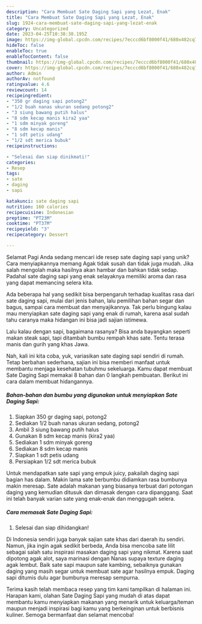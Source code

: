 ```yaml
---
description: "Cara Membuat Sate Daging Sapi yang Lezat, Enak"
title: "Cara Membuat Sate Daging Sapi yang Lezat, Enak"
slug: 1924-cara-membuat-sate-daging-sapi-yang-lezat-enak
category: Uncategorized
date: 2023-04-25T10:38:38.195Z
image: https://img-global.cpcdn.com/recipes/7ecccd6bf8000f41/680x482cq70/sate-daging-sapi-foto-resep-utama.jpg
hideToc: false
enableToc: true
enableTocContent: false
thumbnail: https://img-global.cpcdn.com/recipes/7ecccd6bf8000f41/680x482cq70/sate-daging-sapi-foto-resep-utama.jpg
cover: https://img-global.cpcdn.com/recipes/7ecccd6bf8000f41/680x482cq70/sate-daging-sapi-foto-resep-utama.jpg
author: Admin
authorAv: notfound
ratingvalue: 4.6
reviewcount: 14
recipeingredient:
- "350 gr daging sapi potong2"
- "1/2 buah nanas ukuran sedang potong2"
- "3 siung bawang putih halus"
- "8 sdm kecap manis kira2 yaa"
- "1 sdm minyak goreng"
- "8 sdm kecap manis"
- "1 sdt petis udang"
- "1/2 sdt merica bubuk"
recipeinstructions:

- "Selesai dan siap dinikmati!"
categories:
- Resep
tags:
- sate
- daging
- sapi

katakunci: sate daging sapi 
nutrition: 160 calories
recipecuisine: Indonesian
preptime: "PT23M"
cooktime: "PT37M"
recipeyield: "3"
recipecategory: Dessert

---
```



Selamat Pagi Anda sedang mencari ide resep sate daging sapi yang unik? Cara menyiapkannya memang Agak tidak susah dan tidak juga mudah. Jika salah mengolah maka hasilnya akan hambar dan bahkan tidak sedap. Padahal sate daging sapi yang enak selayaknya memiliki aroma dan rasa yang dapat memancing selera kita.


Ada beberapa hal yang sedikit bisa berpengaruh terhadap kualitas rasa dari sate daging sapi, mulai dari jenis bahan, lalu pemilihan bahan segar dan bagus, sampai cara membuat dan menyajikannya. Tak perlu bingung kalau mau menyiapkan sate daging sapi yang enak di rumah, karena asal sudah tahu caranya maka hidangan ini bisa jadi sajian istimewa.

Lalu kalau dengan sapi, bagaimana rasanya? Bisa anda bayangkan seperti makan steak sapi, tapi ditambah bumbu rempah khas sate. Tentu terasa manis dan gurih yang khas Jawa.


Nah, kali ini kita coba, yuk, variasikan sate daging sapi sendiri di rumah. Tetap berbahan sederhana, sajian ini bisa memberi manfaat untuk membantu menjaga kesehatan tubuhmu sekeluarga. Kamu dapat membuat Sate Daging Sapi memakai 8 bahan dan 0 langkah pembuatan. Berikut ini cara dalam membuat hidangannya.

<!--inarticleads1-->

##### Bahan-bahan dan bumbu yang digunakan untuk menyiapkan Sate Daging Sapi:

1. Siapkan 350 gr daging sapi, potong2
1. Sediakan 1/2 buah nanas ukuran sedang, potong2
1. Ambil 3 siung bawang putih halus
1. Gunakan 8 sdm kecap manis (kira2 yaa)
1. Sediakan 1 sdm minyak goreng
1. Sediakan 8 sdm kecap manis
1. Siapkan 1 sdt petis udang
1. Persiapkan 1/2 sdt merica bubuk


Untuk mendapatkan sate sapi yang empuk juicy, pakailah daging sapi bagian has dalam. Makin lama sate berbumbu didiamkan rasa bumbunya makin meresap. Sate adalah makanan yang biasanya terbuat dari potongan daging yang kemudian ditusuk dan dimasak dengan cara dipanggang. Saat ini telah banyak varian sate yang enak-enak dan menggugah selera. 

<!--inarticleads2-->

##### Cara memasak Sate Daging Sapi:


1. Selesai dan siap dihidangkan!

Di Indonesia sendiri juga banyak sajian sate khas dari daerah itu sendiri. Namun, jika ingin agak sedikit berbeda, Anda bisa mencoba sate lilit sebagai salah satu inspirasi masakan daging sapi yang nikmat. Karena saat dipotong agak alot, saya marinasi dengan Nanas supaya texture daging agak lembut. Baik sate sapi maupun sate kambing, sebaiknya gunakan daging yang masih segar untuk membuat sate agar hasilnya empuk. Daging sapi ditumis dulu agar bumbunya meresap sempurna. 

Terima kasih telah membaca resep yang tim kami tampilkan di halaman ini. Harapan kami, olahan Sate Daging Sapi yang mudah di atas dapat membantu kamu menyiapkan makanan yang menarik untuk keluarga/teman maupun menjadi inspirasi bagi kamu yang berkeinginan untuk berbisnis kuliner. Semoga bermanfaat dan selamat mencoba!
